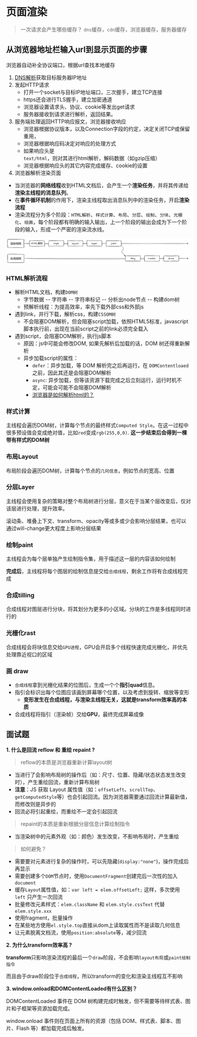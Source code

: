 
# 页面渲染
> 一次请求会产生哪些缓存？ `dns`缓存，`cdn`缓存，浏览器缓存，服务器缓存

## 从浏览器地址栏输入url到显示页面的步骤

浏览器自动补全协议端口，根据url查找本地缓存
1. [DNS解析](/knowledge-lib/browser/DNS/)获取目标服务器IP地址
2. 发起HTTP请求
    - 打开一个socket与目标IP地址端口，三次握手，建立TCP连接
    - https还会进行TLS握手，建立加密通道
    - 浏览器设置请求头、协议、cookie等发出get请求
    - 服务器接收到请求进行解析，返回结果。
3. 服务端处理返回HTTP响应报文，浏览器接收响应
    - 浏览器根据协议版本，以及Connection字段的约定，决定关闭TCP或保留重用，
    - 浏览器根据响应码决定对响应的处理方式
    - 如果响应头是`text/html`，则对其进行html解析，解码数据（如gzip压缩）
    - 浏览器根据响应头的其它内容完成缓存、cookie的设置
4. 浏览器解析渲染页面
  - 当浏览器的**网络线程**收到HTML文档后，会产生一个**渲染任务**，并将其传递给**渲染主线程的消息队列**。
  - 在**事件循环机制**的作用下，渲染主线程取出消息队列中的渲染任务，开启**渲染流程**
  - 渲染流程分为多个阶段：`HTML解析`、`样式计算`、`布局`、`分层`、`绘制`、`分块`、`光栅化`、`绘画`，每个阶段都有明确的输入输出，上一个阶段的输出会成为下一个阶段的输入，形成一个严密的渲染流水线。

![渲染流程](./asset/render.png)

### HTML解析流程
- 解析HTML文档，构建`DOM树`
  - 字节数据 -- 字符串 -- 字符串标记 -- 分析出node节点 -- 构建dom树
  - 预解析线程：为提高效率，率先下载外部css和外部js
- 遇到link，并行下载，解析css，构建`CSSOM树`
  - 不会阻塞DOM解析，但会阻塞script加载，依照HTML5标准，javascript脚本执行前，出现在当前script之前的link必须完全载入
- 遇到script，会阻塞DOM解析，执行js脚本
  - 原因：js中可能会修改DOM, 如果先解析后加载的话，DOM 树还得重新解析 
  - 异步加载script的属性：
    - `defer`：异步加载，等 DOM 解析完之后再运行，在 `DOMContentloaed` 之前，因此其还是会阻塞DOM解析
    - `async`: 异步加载，但等该资源下载完成之后立刻运行，运行时机不定，可能会可能不会阻塞DOM解析
    - [浏览器是如何解析html的？](https://juejin.cn/post/6844903745730396174#heading-1)

### 样式计算

主线程会遍历DOM树，计算每个节点的最终样式`Computed Style`。在这一过程中很多预设值会变成绝对值，比如`red`变成`rgb(255,0,0)`.
**这一步结束后会得到一棵带有样式的DOM树**

### 布局Layout
布局阶段会遍历DOM树，计算每个节点的`几何信息`，例如节点的宽高、位置

###  分层Layer
主线程会使用复杂的策略对整个布局树进行分层，意义在于当某个层改变后，仅对该层进行处理，提升效率。

滚动条、堆叠上下文、transform、opacity等或多或少会影响分层结果，也可以通过will-change更大程度上影响分层结果
   
### 绘制paint
主线程会为每个层单独产生绘制指令集，用于描述这一层的内容该如何绘制

**完成后**，主线程将每个图层的绘制信息提交给`合成线程`，剩余工作将有合成线程完成

### 合成tilling  
合成线程对图层进行分块，将其划分为更多的小区域。分块的工作是多线程同时进行的

### 光栅化rast   
合成线程会将块信息交给`GPU进程`，GPU会开启多个线程快速完成光栅化，并优先处理靠近视口的区域

### 画 draw  
- `合成线程`拿到光栅化结果的位图后，生成一个个**指引quad**信息。
- 指引会标识出每个位图应该画到屏幕哪个位置，以及考虑到旋转、缩放等变形
  - **变形发生在合成线程，与渲染主线程无关，这就是transform效率高的本质**
- 合成线程将指引（渲染帧）交给**GPU**，最终完成屏幕成像


## 面试题
**1. 什么是回流 reflow 和 重绘 repaint  ?**
> reflow的本质是浏览器重新计算layout树
- 当进行了会影响布局树的操作后（如：尺寸、位置、隐藏/状态状态发生改变时），产生重绘回流，重新计算布局树
- **注意**：JS 获取 Layout 属性值（如：`offsetLeft`、`scrollTop`、`getComputedStyle`等）也会引起回流。因为浏览器需要通过回流计算最新值，而修改则是异步的
- 回流必将引起重绘，而重绘不一定会引起回流

> repaint的本质是重新根据分层信息计算绘制指令
- 当渲染树中的元素外观（如：颜色）发生改变，不影响布局时，产生重绘

> 如何避免？
- 需要要对元素进行复杂的操作时，可以先隐藏(`display:"none"`)，操作完成后再显示
- 需要创建多个`DOM`节点时，使用`DocumentFragment`创建完后一次性的加入`document`
- 缓存`Layout`属性值，如：`var left = elem.offsetLeft;` 这样，多次使用 `left` 只产生一次回流
- 批量修改元素样式：`elem.className` 和 `elem.style.cssText` 代替 `elem.style.xxx`
- 使用fragment，批量操作
- 在某些地方使用`el.style.top`直接从dom上读取属性而不是读取几何信息
- 让元素脱离文档流，使用`position:absolute`等，减少回流

**2. 为什么transform效率高  ?**

**transform**只影响渲染流程的最后一个`draw`阶段，不会影响`layout布局`或`paint绘制指令`

而且由于draw阶段位于`合成线程`，所以transform的变化和渲染主线程互不影响

**3. window.onload和DOMContentLoaded有什么区别？**

DOMContentLoaded 事件在 DOM 树构建完成时触发，但不需要等待样式表、图片和子框架等资源加载完成。

window.onload 事件则在页面上所有的资源（包括 DOM、样式表、脚本、图片、Flash 等）都加载完成后触发。